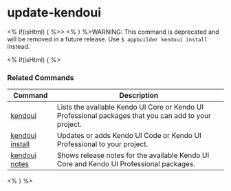 update-kendoui
==========

<% if(isHtml) { %>> <% } %>WARNING: This command is deprecated and will be removed in a future release. Use `$ appbuilder kendoui install` instead.

<% if(isHtml) { %> 

### Related Commands

Command | Description
----------|----------
[kendoui](kendoui.html) | Lists the available Kendo UI Core or Kendo UI Professional packages that you can add to your project.
[kendoui install](kendoui-install.html) | Updates or adds Kendo UI Code or Kendo UI Professional to your project.
[kendoui notes](kendoui-notes.html) | Shows release notes for the available Kendo UI Core and Kendo UI Professional packages.
<% } %>
